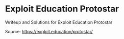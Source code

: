 # Exploit Education Protostar

Writeup and Solutions for Exploit Education Protostar

Source: <https://exploit.education/protostar/>
